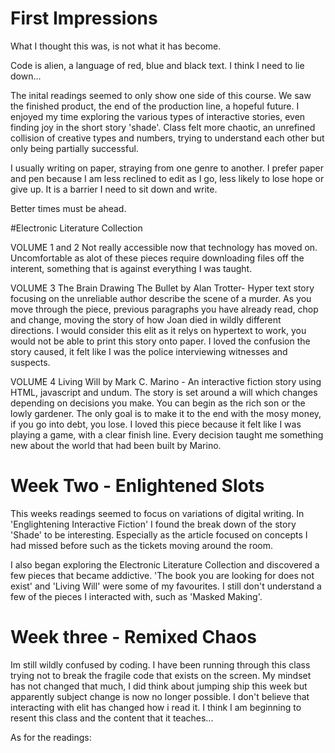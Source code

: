 # First Impressions

</p>What I thought this was, is not what it has become. 
</p>

</p>Code is alien, a language of red, blue and black text.
I think I need to lie down...
</p>

</p>The inital readings seemed to only show one side of this course. We saw the finished product, the end of the production line, a hopeful future. I enjoyed my time exploring the various types of interactive stories, even finding joy in the short story 'shade'. Class felt more chaotic, an unrefined collision of creative types and numbers, trying to understand each other but only being partially successful.
</p>

</p>I usually writing on paper, straying from one genre to another. I prefer paper and pen because I am less reclined to edit as I go, less likely to lose hope or give up. It is a barrier I need to sit down and write.
</p>
</p>Better times must be ahead.
</p>

#Electronic Literature Collection
</p>VOLUME 1 and 2
Not really accessible now that technology has moved on. Uncomfortable as alot of these pieces require downloading files off the interent, something that is against everything I was taught.
</p>

</p>VOLUME 3
The Brain Drawing The Bullet by Alan Trotter- Hyper text story focusing on the unreliable author describe the scene of a murder. As you move through the piece, previous paragraphs you have already read, chop and change, moving the story of how Joan died in wildly different directions. I would consider this elit as it relys on hypertext to work, you would not be able to print this story onto paper. I loved the confusion the story caused, it felt like I was the police interviewing witnesses and suspects.</p>

</p>VOLUME 4
Living Will by Mark C. Marino - An interactive fiction story using HTML, javascript and undum. The story is set around a will which changes depending on decisions you make. You can begin as the rich son or the lowly gardener. The only goal is to make it to the end with the mosy money, if you go into debt, you lose. I loved this piece because it felt like I was playing a game, with a clear finish line. Every decision taught me something new about the world that had been built by Marino.
</p>

# Week Two - Enlightened Slots

</p>This weeks readings seemed to focus on variations of digital writing. In 'Englightening Interactive Fiction' I found the break down of the story 'Shade' to be interesting. Especially as the article focused on concepts I had missed before such as the tickets moving around the room.</p>

</P>I also began exploring the Electronic Literature Collection and discovered a few pieces that became addictive. 'The book you are looking for does not exist' and 'Living Will' were some of my favourites. I still don't understand a few of the pieces I interacted with, such as 'Masked Making'.

# Week three - Remixed Chaos

</p>Im still wildly confused by coding. I have been running through this class trying not to break the fragile code that exists on the screen. My mindset has not changed that much, I did think about jumping ship this week but apparently subject change is now no longer possible. I don't believe that interacting with elit has changed how i read it. I think I am beginning to resent this class and the content that it teaches...</p>

</p>As for the readings:</p>
</p>

